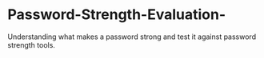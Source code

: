 # Password-Strength-Evaluation-
Understanding what makes a password strong and test it against password strength tools.
